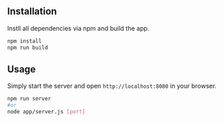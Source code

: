 ## Installation
Instll all dependencies via npm and build the app.
```bash
npm install
npm run build
```

## Usage
Simply start the server and open `http://localhost:8080` in your browser.
```bash
npm run server
#or
node app/server.js [port]
```
